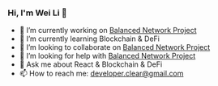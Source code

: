 ### Hi, I'm Wei Li 👋

- 🔭 I’m currently working on [Balanced Network Project](https://balanced.network/)
- 🌱 I’m currently learning Blockchain & DeFi
- 👯 I’m looking to collaborate on [Balanced Network Project](https://balanced.network/)
- 🤔 I’m looking for help with [Balanced Network Project](https://balanced.network/)
- 💬 Ask me about React & Blockchain & DeFi
- 📫 How to reach me: developer.clear@gmail.com
